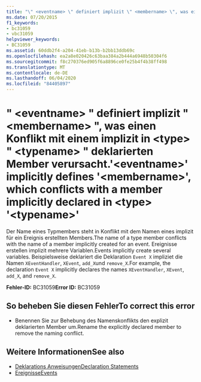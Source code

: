 ```yaml
---
title: "\" <eventname> \" definiert implizit \" <membername> \", was einen Konflikt mit einem implizit in <type> \" <typename> \" deklarierten Member verursacht."
ms.date: 07/20/2015
f1_keywords:
- bc31059
- vbc31059
helpviewer_keywords:
- BC31059
ms.assetid: 60ddb2f4-a204-41eb-b13b-b2bb13ddb69c
ms.openlocfilehash: ea2a8e020426c63baa384a2b444a6948b50304f6
ms.sourcegitcommit: f8c270376ed905f6a8896ce0fe25b4f4b38ff498
ms.translationtype: MT
ms.contentlocale: de-DE
ms.lasthandoff: 06/04/2020
ms.locfileid: "84405897"
---
```

# <a name="eventname-implicitly-defines-membername-which-conflicts-with-a-member-implicitly-declared-in-type-typename"></a><span data-ttu-id="f7ed2-102">" \<eventname> " definiert implizit " \<membername> ", was einen Konflikt mit einem implizit in \<type> " \<typename> " deklarierten Member verursacht.</span><span class="sxs-lookup"><span data-stu-id="f7ed2-102">'\<eventname>' implicitly defines '\<membername>', which conflicts with a member implicitly declared in \<type> '\<typename>'</span></span>

<span data-ttu-id="f7ed2-103">Der Name eines Typmembers steht in Konflikt mit dem Namen eines implizit für ein Ereignis erstellten Members.</span><span class="sxs-lookup"><span data-stu-id="f7ed2-103">The name of a type member conflicts with the name of a member implicitly created for an event.</span></span> <span data-ttu-id="f7ed2-104">Ereignisse erstellen implizit mehrere Variablen.</span><span class="sxs-lookup"><span data-stu-id="f7ed2-104">Events implicitly create several variables.</span></span> <span data-ttu-id="f7ed2-105">Beispielsweise deklariert die Deklaration `Event X` impliziet die Namen `XEventHandler`, `XEvent`, `add_X`und `remove_X`.</span><span class="sxs-lookup"><span data-stu-id="f7ed2-105">For example, the declaration `Event X` implicitly declares the names `XEventHandler`, `XEvent`, `add_X`, and `remove_X`.</span></span>

<span data-ttu-id="f7ed2-106">**Fehler-ID:** BC31059</span><span class="sxs-lookup"><span data-stu-id="f7ed2-106">**Error ID:** BC31059</span></span>

## <a name="to-correct-this-error"></a><span data-ttu-id="f7ed2-107">So beheben Sie diesen Fehler</span><span class="sxs-lookup"><span data-stu-id="f7ed2-107">To correct this error</span></span>

- <span data-ttu-id="f7ed2-108">Benennen Sie zur Behebung des Namenskonflikts den explizit deklarierten Member um.</span><span class="sxs-lookup"><span data-stu-id="f7ed2-108">Rename the explicitly declared member to remove the naming conflict.</span></span>

## <a name="see-also"></a><span data-ttu-id="f7ed2-109">Weitere Informationen</span><span class="sxs-lookup"><span data-stu-id="f7ed2-109">See also</span></span>

- [<span data-ttu-id="f7ed2-110">Deklarations Anweisungen</span><span class="sxs-lookup"><span data-stu-id="f7ed2-110">Declaration Statements</span></span>](../programming-guide/language-features/statements.md#declaration-statements)
- [<span data-ttu-id="f7ed2-111">Ereignisse</span><span class="sxs-lookup"><span data-stu-id="f7ed2-111">Events</span></span>](../programming-guide/language-features/events/index.md)
